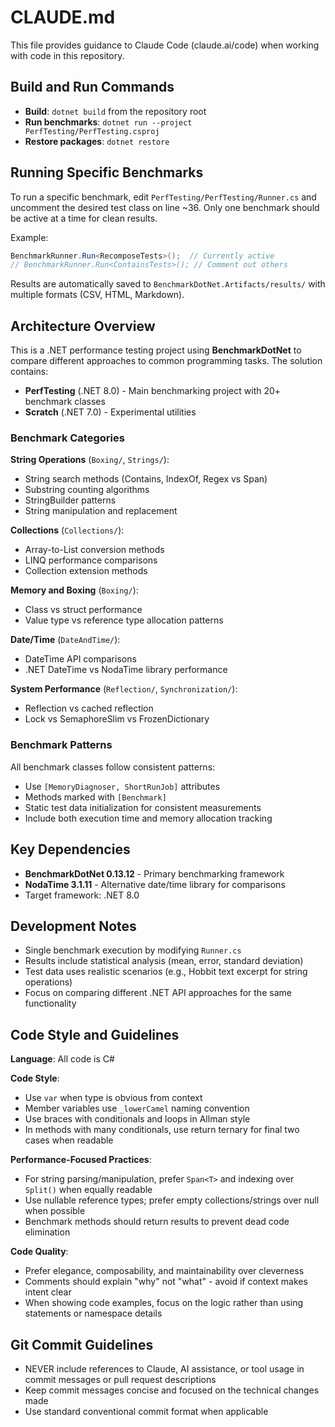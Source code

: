 # CLAUDE.md

This file provides guidance to Claude Code (claude.ai/code) when working with code in this repository.

## Build and Run Commands

- **Build**: `dotnet build` from the repository root
- **Run benchmarks**: `dotnet run --project PerfTesting/PerfTesting.csproj`
- **Restore packages**: `dotnet restore`

## Running Specific Benchmarks

To run a specific benchmark, edit `PerfTesting/PerfTesting/Runner.cs` and uncomment the desired test class on line ~36. Only one benchmark should be active at a time for clean results.

Example:
```csharp
BenchmarkRunner.Run<RecomposeTests>();  // Currently active
// BenchmarkRunner.Run<ContainsTests>(); // Comment out others
```

Results are automatically saved to `BenchmarkDotNet.Artifacts/results/` with multiple formats (CSV, HTML, Markdown).

## Architecture Overview

This is a .NET performance testing project using **BenchmarkDotNet** to compare different approaches to common programming tasks. The solution contains:

- **PerfTesting** (.NET 8.0) - Main benchmarking project with 20+ benchmark classes
- **Scratch** (.NET 7.0) - Experimental utilities

### Benchmark Categories

**String Operations** (`Boxing/`, `Strings/`):
- String search methods (Contains, IndexOf, Regex vs Span)
- Substring counting algorithms  
- StringBuilder patterns
- String manipulation and replacement

**Collections** (`Collections/`):
- Array-to-List conversion methods
- LINQ performance comparisons
- Collection extension methods

**Memory and Boxing** (`Boxing/`):
- Class vs struct performance
- Value type vs reference type allocation patterns

**Date/Time** (`DateAndTime/`):
- DateTime API comparisons
- .NET DateTime vs NodaTime library performance

**System Performance** (`Reflection/`, `Synchronization/`):
- Reflection vs cached reflection
- Lock vs SemaphoreSlim vs FrozenDictionary

### Benchmark Patterns

All benchmark classes follow consistent patterns:
- Use `[MemoryDiagnoser, ShortRunJob]` attributes
- Methods marked with `[Benchmark]` 
- Static test data initialization for consistent measurements
- Include both execution time and memory allocation tracking

## Key Dependencies

- **BenchmarkDotNet 0.13.12** - Primary benchmarking framework
- **NodaTime 3.1.11** - Alternative date/time library for comparisons
- Target framework: .NET 8.0

## Development Notes

- Single benchmark execution by modifying `Runner.cs`
- Results include statistical analysis (mean, error, standard deviation)
- Test data uses realistic scenarios (e.g., Hobbit text excerpt for string operations)
- Focus on comparing different .NET API approaches for the same functionality

## Code Style and Guidelines

**Language**: All code is C#

**Code Style**:
- Use `var` when type is obvious from context
- Member variables use `_lowerCamel` naming convention  
- Use braces with conditionals and loops in Allman style
- In methods with many conditionals, use return ternary for final two cases when readable

**Performance-Focused Practices**:
- For string parsing/manipulation, prefer `Span<T>` and indexing over `Split()` when equally readable
- Use nullable reference types; prefer empty collections/strings over null when possible
- Benchmark methods should return results to prevent dead code elimination

**Code Quality**:
- Prefer elegance, composability, and maintainability over cleverness
- Comments should explain "why" not "what" - avoid if context makes intent clear
- When showing code examples, focus on the logic rather than using statements or namespace details

## Git Commit Guidelines

- NEVER include references to Claude, AI assistance, or tool usage in commit messages or pull request descriptions
- Keep commit messages concise and focused on the technical changes made
- Use standard conventional commit format when applicable